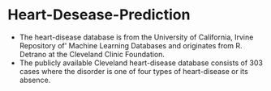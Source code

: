 # Heart-Desease-Prediction
* The heart-disease database is from the University of
California, Irvine Repository of' Machine Learning Databases
and originates from R. Detrano at the Cleveland Clinic
Foundation.
* The publicly available Cleveland heart-disease database
consists of 303 cases where the disorder is one of four types
of heart-disease or its absence.
